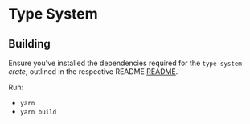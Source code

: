 # Type System

## Building

Ensure you've installed the dependencies required for the `type-system` _crate_, outlined in the respective README [README](/crates/type-system/README.md).

Run:
- `yarn`
- `yarn build`